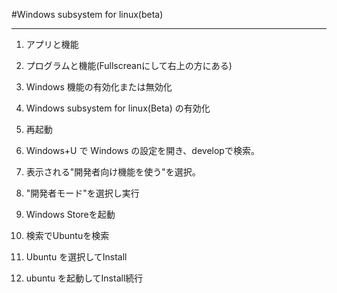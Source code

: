 #Windows subsystem for linux(beta)

***

1. アプリと機能

1. プログラムと機能(Fullscreanにして右上の方にある)

1. Windows 機能の有効化または無効化

1. Windows subsystem for linux(Beta) の有効化

1. 再起動

1. Windows+U で Windows の設定を開き、developで検索。

1. 表示される"開発者向け機能を使う"を選択。

1. "開発者モード"を選択し実行

1. Windows Storeを起動

1. 検索でUbuntuを検索

1. Ubuntu を選択してInstall

1. ubuntu を起動してInstall続行



